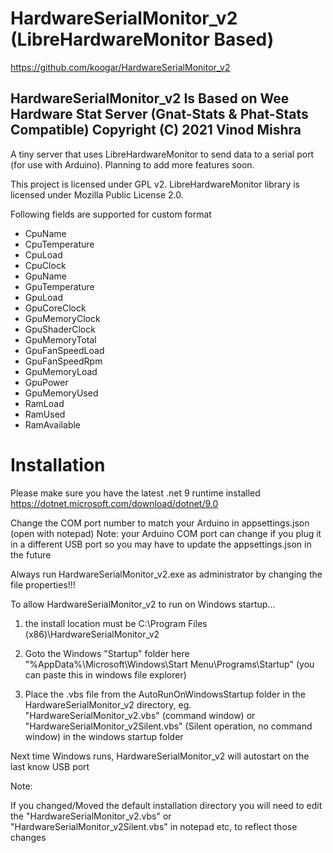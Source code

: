 

# HardwareSerialMonitor_v2 (LibreHardwareMonitor Based) 
https://github.com/koogar/HardwareSerialMonitor_v2

HardwareSerialMonitor_v2 Is Based on Wee Hardware Stat Server (Gnat-Stats & Phat-Stats Compatible)
Copyright (C) 2021  Vinod Mishra
-----------------------------------
A tiny server that uses LibreHardwareMonitor to send data to a serial port (for use with Arduino). Planning to add more features soon.

This project is licensed under GPL v2.
LibreHardwareMonitor library is licensed under Mozilla Public License 2.0.


Following fields are supported for custom format
- CpuName
- CpuTemperature
- CpuLoad
- CpuClock
- GpuName
- GpuTemperature
- GpuLoad
- GpuCoreClock
- GpuMemoryClock
- GpuShaderClock
- GpuMemoryTotal
- GpuFanSpeedLoad
- GpuFanSpeedRpm
- GpuMemoryLoad
- GpuPower
- GpuMemoryUsed
- RamLoad
- RamUsed
- RamAvailable






#  Installation

Please make sure you have the latest .net 9 runtime installed https://dotnet.microsoft.com/download/dotnet/9.0

Change the COM port number to match your Arduino in appsettings.json (open with notepad)
Note: your Arduino COM port can change if you plug it in a different USB port so you may have to update the appsettings.json in the future

Always run HardwareSerialMonitor_v2.exe as administrator by changing the file properties!!!



To allow HardwareSerialMonitor_v2 to run on Windows startup…

1) the install location must be C:\Program Files (x86)\HardwareSerialMonitor_v2

2) Goto the Windows "Startup" folder here "%AppData%\Microsoft\Windows\Start Menu\Programs\Startup" (you can paste this in windows file explorer)


3) Place the .vbs file from the AutoRunOnWindowsStartup folder in the HardwareSerialMonitor_v2 directory, eg. "HardwareSerialMonitor_v2.vbs" (command window)  or "HardwareSerialMonitor_v2Silent.vbs" (Silent operation, no command window) 
in the windows startup folder




Next time Windows runs, HardwareSerialMonitor_v2 will autostart on the last know USB port

Note: 

If you changed/Moved the default installation directory you will need to edit the "HardwareSerialMonitor_v2.vbs" or "HardwareSerialMonitor_v2Silent.vbs" in notepad etc, to reflect those changes



